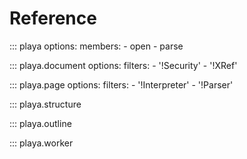 # Reference

::: playa
    options:
        members:
        - open
        - parse

::: playa.document
    options:
        filters:
        - '!Security'
        - '!XRef'

::: playa.page
    options:
        filters:
        - '!Interpreter'
        - '!Parser'

::: playa.structure

::: playa.outline

::: playa.worker
